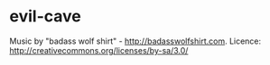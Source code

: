 evil-cave
=========

Music by "badass wolf shirt" - http://badasswolfshirt.com.
Licence: http://creativecommons.org/licenses/by-sa/3.0/
